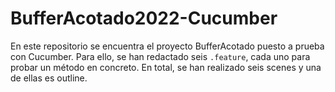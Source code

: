 # BufferAcotado2022-Cucumber
En este repositorio se encuentra el proyecto BufferAcotado puesto a prueba con Cucumber.
Para ello, se han redactado seis `.feature`, cada uno para probar un método en concreto. En total, se han realizado seis scenes y una de ellas es outline.